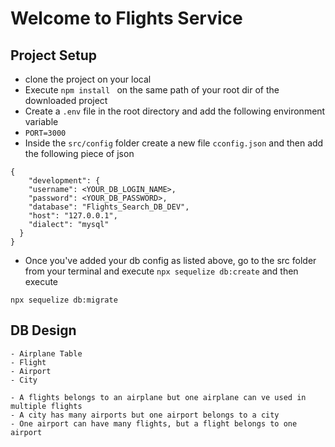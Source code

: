 # Welcome to Flights Service 

## Project Setup
- clone the project on your local
- Execute `npm install ` on the same path of your root dir of the downloaded project 
- Create a `.env` file in the root directory and add the following environment variable
- `PORT=3000`
- Inside the `src/config` folder create a new file `cconfig.json` and then add the following piece of json
```
{
    "development": {
    "username": <YOUR_DB_LOGIN_NAME>,
    "password": <YOUR_DB_PASSWORD>,
    "database": "Flights_Search_DB_DEV",
    "host": "127.0.0.1",
    "dialect": "mysql"
  }
}

```
- Once you've added your db config as listed above, go to the src folder from your terminal and execute `npx sequelize db:create`
and then execute

`npx sequelize db:migrate`


## DB Design
    - Airplane Table
    - Flight
    - Airport
    - City

    - A flights belongs to an airplane but one airplane can ve used in multiple flights
    - A city has many airports but one airport belongs to a city
    - One airport can have many flights, but a flight belongs to one airport